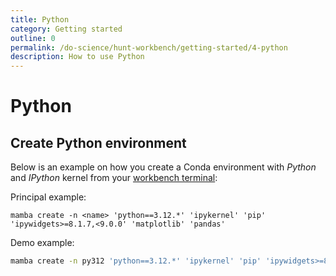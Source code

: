 ```yaml
---
title: Python
category: Getting started
outline: 0
permalink: /do-science/hunt-workbench/getting-started/4-python
description: How to use Python
---
```


# Python

<!--

- How to recreate py310 environment
- Which packages are preinstalled in py310 environment

 -->

## Create Python environment

Below is an example on how you create a Conda environment with _Python_ and _IPython_ kernel from your [workbench terminal](/do-science/hunt-workbench/faq#terminal):

Principal example:
```text
mamba create -n <name> 'python==3.12.*' 'ipykernel' 'pip' 'ipywidgets>=8.1.7,<9.0.0' 'matplotlib' 'pandas'
```

Demo example:
```bash
mamba create -n py312 'python==3.12.*' 'ipykernel' 'pip' 'ipywidgets>=8.1.7,<9.0.0' 'matplotlib' 'pandas'
```
